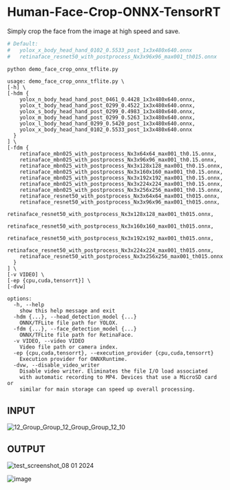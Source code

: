 # Human-Face-Crop-ONNX-TensorRT
Simply crop the face from the image at high speed and save.

```bash
# Default:
#   yolox_x_body_head_hand_0102_0.5533_post_1x3x480x640.onnx
#   retinaface_resnet50_with_postprocess_Nx3x96x96_max001_th015.onnx

python demo_face_crop_onnx_tflite.py
```

```
usage: demo_face_crop_onnx_tflite.py \
[-h] \
[-hdm {
    yolox_n_body_head_hand_post_0461_0.4428_1x3x480x640.onnx,
    yolox_t_body_head_hand_post_0299_0.4522_1x3x480x640.onnx,
    yolox_s_body_head_hand_post_0299_0.4983_1x3x480x640.onnx,
    yolox_m_body_head_hand_post_0299_0.5263_1x3x480x640.onnx,
    yolox_l_body_head_hand_0299_0.5420_post_1x3x480x640.onnx,
    yolox_x_body_head_hand_0102_0.5533_post_1x3x480x640.onnx
  }
] \
[-fdm {
    retinaface_mbn025_with_postprocess_Nx3x64x64_max001_th0.15.onnx,
    retinaface_mbn025_with_postprocess_Nx3x96x96_max001_th0.15.onnx,
    retinaface_mbn025_with_postprocess_Nx3x128x128_max001_th0.15.onnx,
    retinaface_mbn025_with_postprocess_Nx3x160x160_max001_th0.15.onnx,
    retinaface_mbn025_with_postprocess_Nx3x192x192_max001_th0.15.onnx,
    retinaface_mbn025_with_postprocess_Nx3x224x224_max001_th0.15.onnx,
    retinaface_mbn025_with_postprocess_Nx3x256x256_max001_th0.15.onnx,
    retinaface_resnet50_with_postprocess_Nx3x64x64_max001_th015.onnx,
    retinaface_resnet50_with_postprocess_Nx3x96x96_max001_th015.onnx,
    retinaface_resnet50_with_postprocess_Nx3x128x128_max001_th015.onnx,
    retinaface_resnet50_with_postprocess_Nx3x160x160_max001_th015.onnx,
    retinaface_resnet50_with_postprocess_Nx3x192x192_max001_th015.onnx,
    retinaface_resnet50_with_postprocess_Nx3x224x224_max001_th015.onnx,
    retinaface_resnet50_with_postprocess_Nx3x256x256_max001_th015.onnx
  }
] \
[-v VIDEO] \
[-ep {cpu,cuda,tensorrt}] \
[-dvw]

options:
  -h, --help
    show this help message and exit
  -hdm {...}, --head_detection_model {...}
    ONNX/TFLite file path for YOLOX.
  -fdm {...}, --face_detection_model {...}
    ONNX/TFLite file path for RetinaFace.
  -v VIDEO, --video VIDEO
    Video file path or camera index.
  -ep {cpu,cuda,tensorrt}, --execution_provider {cpu,cuda,tensorrt}
    Execution provider for ONNXRuntime.
  -dvw, --disable_video_writer
    Disable video writer. Eliminates the file I/O load associated
    with automatic recording to MP4. Devices that use a MicroSD card or
    similar for main storage can speed up overall processing.
```

## INPUT

![12_Group_Group_12_Group_Group_12_10](https://github.com/PINTO0309/Human-Face-Crop-ONNX-TensorRT/assets/33194443/4a3d8ec8-5f7d-4358-b7e9-c7835099dbdc)

## OUTPUT

![test_screenshot_08 01 2024](https://github.com/PINTO0309/Human-Face-Crop-ONNX-TensorRT/assets/33194443/1510685f-ee1c-4240-a56d-01951e7ac83c)

![image](https://github.com/PINTO0309/Human-Face-Crop-ONNX-TensorRT/assets/33194443/12a35a59-b5ce-4030-b5b2-7c720cc0dd39)

